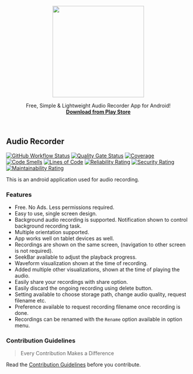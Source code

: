 <p align="center">
  <a href="https://play.google.com/store/apps/details?id=com.wirehall.audiorecorder">
    <img src="https://raw.githubusercontent.com/vivekweb2013/audio-recorder/master/extras/icon/Mic.svg" width="250">
  </a>

  <p align="center">
    Free, Simple & Lightweight Audio Recorder App for Android!
    <br>
    <a href="https://play.google.com/store/apps/details?id=com.wirehall.audiorecorder"><strong>Download from Play Store</strong></a>
  </p>
</p>

<br>

## Audio Recorder

[![GitHub Workflow Status](https://img.shields.io/github/workflow/status/vivekweb2013/audio-recorder/CI/master?color=forestgreen)](https://github.com/vivekweb2013/audio-recorder/actions/workflows/ci.yaml?query=branch%3Amaster)
[![Quality Gate Status](https://sonarcloud.io/api/project_badges/measure?project=vivekweb2013_audio-recorder&metric=alert_status)](https://sonarcloud.io/dashboard?id=vivekweb2013_audio-recorder)
[![Coverage](https://sonarcloud.io/api/project_badges/measure?project=vivekweb2013_audio-recorder&metric=coverage)](https://sonarcloud.io/dashboard?id=vivekweb2013_audio-recorder)
[![Code Smells](https://sonarcloud.io/api/project_badges/measure?project=vivekweb2013_audio-recorder&metric=code_smells)](https://sonarcloud.io/dashboard?id=vivekweb2013_audio-recorder)
[![Lines of Code](https://sonarcloud.io/api/project_badges/measure?project=vivekweb2013_audio-recorder&metric=ncloc)](https://sonarcloud.io/dashboard?id=vivekweb2013_audio-recorder)
[![Reliability Rating](https://sonarcloud.io/api/project_badges/measure?project=vivekweb2013_audio-recorder&metric=reliability_rating)](https://sonarcloud.io/dashboard?id=vivekweb2013_audio-recorder)
[![Security Rating](https://sonarcloud.io/api/project_badges/measure?project=vivekweb2013_audio-recorder&metric=security_rating)](https://sonarcloud.io/dashboard?id=vivekweb2013_audio-recorder)
[![Maintainability Rating](https://sonarcloud.io/api/project_badges/measure?project=vivekweb2013_audio-recorder&metric=sqale_rating)](https://sonarcloud.io/dashboard?id=vivekweb2013_audio-recorder)

This is an android application used for audio recording.

### Features
-   Free. No Ads. Less permissions required.
-   Easy to use, single screen design.
-   Background audio recording is supported. Notification shown to control background recording task.
-   Multiple orientation supported.
-   App works well on tablet devices as well.
-   Recordings are shown on the same screen, (navigation to other screen is not required).
-   SeekBar available to adjust the playback progress.
-   Waveform visualization shown at the time of recording.
-   Added multiple other visualizations, shown at the time of playing the audio.
-   Easily share your recordings with share option.
-   Easily discard the ongoing recording using delete button.
-   Setting available to choose storage path, change audio quality, request filename etc.
-   Preference available to request recording filename once recording is done.
-   Recordings can be renamed with the `Rename` option available in option menu.

### Contribution Guidelines
> Every Contribution Makes a Difference

Read the [Contribution Guidelines](CONTRIBUTING.md) before you contribute.
